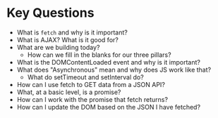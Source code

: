 # Key Questions
* What is `fetch` and why is it important?
* What is AJAX? What is it good for?
* What are we building today?
  * How can we fill in the blanks for our three pillars?
* What is the DOMContentLoaded event and why is it important?
* What does "Asynchronous" mean and why does JS work like that?
  * What do setTimeout and setInterval do?
* How can I use fetch to GET data from a JSON API?
* What, at a basic level, is a promise?
* How can I work with the promise that fetch returns?
* How can I update the DOM based on the JSON I have fetched?
